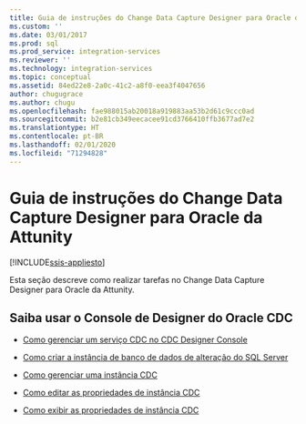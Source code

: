 ```yaml
---
title: Guia de instruções do Change Data Capture Designer para Oracle da Attunity | Microsoft Docs
ms.custom: ''
ms.date: 03/01/2017
ms.prod: sql
ms.prod_service: integration-services
ms.reviewer: ''
ms.technology: integration-services
ms.topic: conceptual
ms.assetid: 84ed22e8-2a0c-41c2-a8f0-eea3f4047656
author: chugugrace
ms.author: chugu
ms.openlocfilehash: fae988015ab20018a919883aa53b2d61c9ccc0ad
ms.sourcegitcommit: b2e81cb349eecacee91cd3766410ffb3677ad7e2
ms.translationtype: HT
ms.contentlocale: pt-BR
ms.lasthandoff: 02/01/2020
ms.locfileid: "71294828"
---
```

# <a name="change-data-capture-designer-for-oracle-by-attunity-how-to-guide"></a>Guia de instruções do Change Data Capture Designer para Oracle da Attunity

[!INCLUDE[ssis-appliesto](../../includes/ssis-appliesto-ssvrpluslinux-asdb-asdw-xxx.md)]


  Esta seção descreve como realizar tarefas no Change Data Capture Designer para Oracle da Attunity.  
  
## <a name="learn-how-to-use-the-oracle-cdc-designer-console"></a>Saiba usar o Console de Designer do Oracle CDC  
  
-   [Como gerenciar um serviço CDC no CDC Designer Console](../../integration-services/change-data-capture/how-to-manage-a-cdc-service-from-the-cdc-designer-console.md)  
  
-   [Como criar a instância de banco de dados de alteração do SQL Server](../../integration-services/change-data-capture/how-to-create-the-sql-server-change-database-instance.md)  
  
-   [Como gerenciar uma instância CDC](../../integration-services/change-data-capture/how-to-manage-a-cdc-instance.md)  
  
-   [Como editar as propriedades de instância CDC](../../integration-services/change-data-capture/how-to-edit-the-cdc-instance-properties.md)  
  
-   [Como exibir as propriedades de instância CDC](../../integration-services/change-data-capture/how-to-view-the-cdc-instance-properties.md)  
  
  
